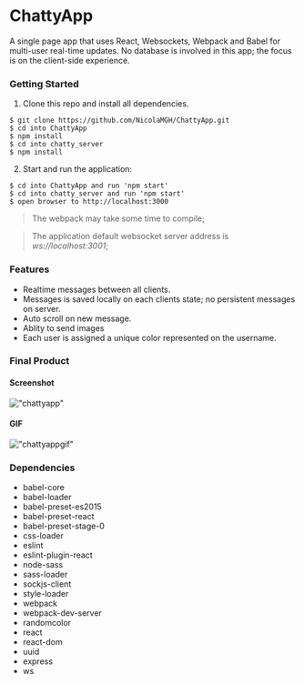ChattyApp
=====================

A single page app that uses React, Websockets, Webpack and Babel for multi-user real-time updates. No database is involved in this app; the focus is on the client-side experience.

### Getting Started

1. Clone this repo and install all dependencies.

```
$ git clone https://github.com/NicolaMGH/ChattyApp.git
$ cd into ChattyApp
$ npm install
$ cd into chatty_server
$ npm install
```

2. Start and run the application:

```
$ cd into ChattyApp and run 'npm start'
$ cd into chatty_server and run 'npm start'
$ open browser to http://localhost:3000
```
> The webpack may take some time to compile;

> The application default websocket server address is *ws://localhost:3001*;

### Features

- Realtime messages between all clients.
- Messages is saved locally on each clients state; no persistent messages on server.
- Auto scroll on new message.
- Ablity to send images
- Each user is assigned a unique color represented on the username.

### Final Product

#### Screenshot

!["chattyapp"](https://github.com/NicolaMGH/ChattyApp/blob/master/docs/chattyapp.png?raw=true)

#### GIF

!["chattyappgif"](https://github.com/NicolaMGH/ChattyApp/blob/master/docs/ChattyApp.gif?raw=true)

### Dependencies

- babel-core
- babel-loader
- babel-preset-es2015
- babel-preset-react
- babel-preset-stage-0
- css-loader
- eslint
- eslint-plugin-react
- node-sass
- sass-loader
- sockjs-client
- style-loader
- webpack
- webpack-dev-server
- randomcolor
- react
- react-dom
- uuid
- express
- ws
